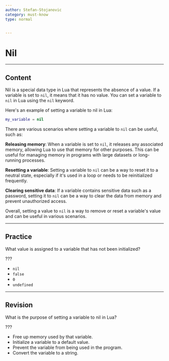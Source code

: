 ```yaml
---
author: Stefan-Stojanovic
category: must-know
type: normal


---
```


# Nil

---
## Content

Nil is a special data type in Lua that represents the absence of a value. If a variable is set to `nil`, it means that it has no value. You can set a variable to `nil` in Lua using the `nil` keyword.

Here's an example of setting a variable to nil in Lua:

```lua
my_variable = nil
```

There are various scenarios where setting a variable to `nil` can be useful, such as:

**Releasing memory**: When a variable is set to `nil`, it releases any associated memory, allowing Lua to use that memory for other purposes. This can be useful for managing memory in programs with large datasets or long-running processes.

**Resetting a variable**: Setting a variable to `nil` can be a way to reset it to a neutral state, especially if it's used in a loop or needs to be reinitialized frequently.

**Clearing sensitive data**: If a variable contains sensitive data such as a password, setting it to `nil` can be a way to clear the data from memory and prevent unauthorized access.

Overall, setting a value to `nil` is a way to remove or reset a variable's value and can be useful in various scenarios.

---
## Practice

What value is assigned to a variable that has not been initialized?

???

- `nil`
- `false`
- `0`
- `undefined`


---
## Revision

What is the purpose of setting a variable to nil in Lua?

???

- Free up memory used by that variable.
- Initialize a variable to a default value.
- Prevent the variable from being used in the program.
- Convert the variable to a string.